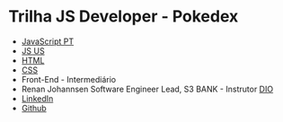 # Trilha JS Developer - Pokedex

* [JavaScript PT](https://developer.mozilla.org/pt-BR/docs/Web/JavaScript)
* [JS US](https://developer.mozilla.org/en-US/docs/Web/javascript)
* [HTML](https://developer.mozilla.org/pt-BR/docs/Web/HTML)
* [CSS](https://developer.mozilla.org/pt-BR/docs/Web/CSS)
* Front-End - Intermediário
* Renan Johannsen Software Engineer Lead, S3 BANK - Instrutor [DIO](https://www.dio.me/)
* [LinkedIn](https://www.linkedin.com/in/renanjpaula/)
* [Github](https://github.com/RenanJPaula)

